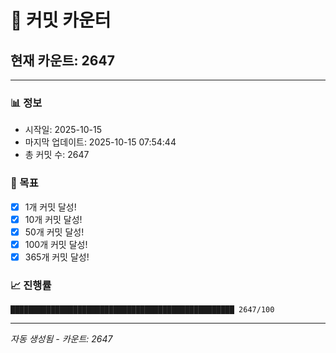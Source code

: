 # 🔢 커밋 카운터

## 현재 카운트: 2647

---

### 📊 정보
- 시작일: 2025-10-15
- 마지막 업데이트: 2025-10-15 07:54:44
- 총 커밋 수: 2647

### 🎯 목표
- [x] 1개 커밋 달성!
- [x] 10개 커밋 달성!
- [x] 50개 커밋 달성!
- [x] 100개 커밋 달성!
- [x] 365개 커밋 달성!

### 📈 진행률
```
██████████████████████████████████████████████████ 2647/100
```

---
*자동 생성됨 - 카운트: 2647*
